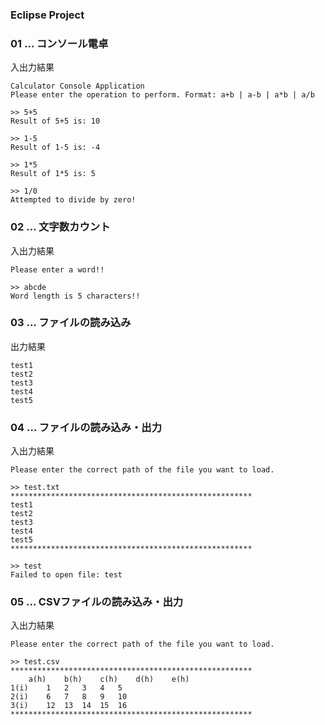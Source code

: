 ### Eclipse Project

### 01 … コンソール電卓
入出力結果
```
Calculator Console Application
Please enter the operation to perform. Format: a+b | a-b | a*b | a/b

>> 5+5
Result of 5+5 is: 10

>> 1-5
Result of 1-5 is: -4

>> 1*5
Result of 1*5 is: 5

>> 1/0
Attempted to divide by zero!
```

### 02 … 文字数カウント
入出力結果
```
Please enter a word!!

>> abcde
Word length is 5 characters!!
```
### 03 … ファイルの読み込み
出力結果
```
test1
test2
test3
test4
test5
```

### 04 … ファイルの読み込み・出力
入出力結果
```
Please enter the correct path of the file you want to load.

>> test.txt
******************************************************
test1
test2
test3
test4
test5
******************************************************

>> test
Failed to open file: test
```

### 05 … CSVファイルの読み込み・出力
入出力結果
```
Please enter the correct path of the file you want to load.

>> test.csv
******************************************************
	a(h)	b(h)	c(h)	d(h)	e(h)	
1(i)	1	2	3	4	5	
2(i)	6	7	8	9	10	
3(i)	12	13	14	15	16	
******************************************************
```
